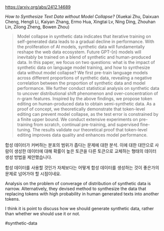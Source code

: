 https://arxiv.org/abs/2412.14689

*How to Synthesize Text Data without Model Collapse?* (Xuekai Zhu, Daixuan Cheng, Hengli Li, Kaiyan Zhang, Ermo Hua, Xingtai Lv, Ning Ding, Zhouhan Lin, Zilong Zheng, Bowen Zhou)

> Model collapse in synthetic data indicates that iterative training on self-generated data leads to a gradual decline in performance. With the proliferation of AI models, synthetic data will fundamentally reshape the web data ecosystem. Future GPT-$\{n\}$ models will inevitably be trained on a blend of synthetic and human-produced data. In this paper, we focus on two questions: what is the impact of synthetic data on language model training, and how to synthesize data without model collapse? We first pre-train language models across different proportions of synthetic data, revealing a negative correlation between the proportion of synthetic data and model performance. We further conduct statistical analysis on synthetic data to uncover distributional shift phenomenon and over-concentration of n-gram features. Inspired by the above findings, we propose token editing on human-produced data to obtain semi-synthetic data. As a proof of concept, we theoretically demonstrate that token-level editing can prevent model collapse, as the test error is constrained by a finite upper bound. We conduct extensive experiments on pre-training from scratch, continual pre-training, and supervised fine-tuning. The results validate our theoretical proof that token-level editing improves data quality and enhances model performance.

합성 데이터가 커버하는 분포의 범위가 좁다는 문제에 대한 분석. 이에 대한 대안으로 사람이 생성한 데이터에 대해 확률이 높은 토큰을 다른 토큰으로 교체하는 형태의 데이터 생성 방법을 제안했습니다.

합성 데이터를 사용할 것인가 자체보다는 어떻게 합성 데이터를 생성하는 것이 좋은가의 문제로 넘어가야 할 시점이네요.

<english>
Analysis on the problem of converage of distribution of synthetic data is narrow. Alternatively, they devised method to synthesize the data that replacing tokens with high probability in human generated texts into another tokens.

I think it is point to discuss how we should generate synthetic data, rather than whether we should use it or not.
</english>

#synthetic-data 